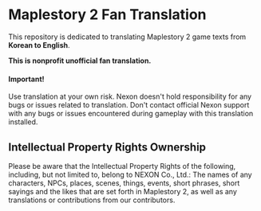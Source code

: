 # Maplestory 2 Fan Translation

This repository is dedicated to translating Maplestory 2 game texts from **Korean to English**. 

**This is nonprofit unofficial fan translation.**

#### Important!

Use translation at your own risk. Nexon doesn't hold responsibility for any bugs or issues related to translation. Don't contact official Nexon support with any bugs or issues encountered during gameplay with this translation installed.

## Intellectual Property Rights Ownership
Please be aware that the Intellectual Property Rights of the following, including, but not limited to, belong to NEXON Co., Ltd.: The names of any characters, NPCs, places, scenes, things, events, short phrases, short sayings and the likes that are set forth in Maplestory 2, as well as any translations or contributions from our contributors. 